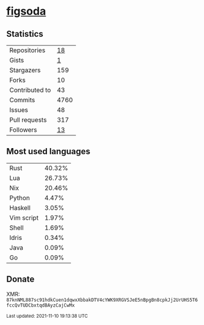 # [figsoda](https://github.com/figsoda)

## Statistics

<table>
  <tr>
    <td>Repositories</td>
    <td><a href="https://github.com/figsoda?tab=repositories">
      18
    </a></td>
  </tr>
  <tr>
    <td>Gists</td>
    <td><a href="https://gist.github.com/figsoda">
      1
    </a></td>
  </tr>
  <tr>
    <td>Stargazers</td>
    <td>159</td>
  </tr>
  <tr>
    <td>Forks</td>
    <td>10</td>
  </tr>
  <tr>
    <td>Contributed to</td>
    <td>43</td>
  </tr>
  <tr>
    <td>Commits</td>
    <td>4760</td>
  </tr>
  <tr>
    <td>Issues</td>
    <td>48</td>
  </tr>
  <tr>
    <td>Pull requests</td>
    <td>317</td>
  </tr>
  <tr>
    <td>Followers</td>
    <td><a href="https://github.com/figsoda?tab=followers">
      13
    </a></td>
  </tr>
</table>

## Most used languages

<table> <tr><td>Rust</td><td>40.32%</td></tr><tr><td>Lua</td><td>26.73%</td></tr><tr><td>Nix</td><td>20.46%</td></tr><tr><td>Python</td><td>4.47%</td></tr><tr><td>Haskell</td><td>3.05%</td></tr><tr><td>Vim script</td><td>1.97%</td></tr><tr><td>Shell</td><td>1.69%</td></tr><tr><td>Idris</td><td>0.34%</td></tr><tr><td>Java</td><td>0.09%</td></tr><tr><td>Go</td><td>0.09%</td></tr></table>

## Donate

XMR: `87knNML887sc91hdkCuen1dqwxXbbakDTV4cYWK9XRGVSJeE5nBpgBn8cpkJj2UrUHS5T6fccQvTUDCbxtqdBAyzCajCwMx`

<sub>Last updated: 2021-11-10 19:13:38 UTC</sub>
